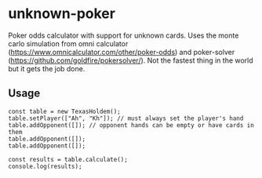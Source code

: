 # unknown-poker

Poker odds calculator with support for unknown cards. Uses the monte carlo simulation from omni calculator (https://www.omnicalculator.com/other/poker-odds) and poker-solver (https://github.com/goldfire/pokersolver/). Not the fastest thing in the world but it gets the job done.

## Usage

```
const table = new TexasHoldem();
table.setPlayer(["Ah", "Kh"]); // must always set the player's hand
table.addOpponent([]); // opponent hands can be empty or have cards in them
table.addOpponent([]);
table.addOpponent([]);

const results = table.calculate();
console.log(results);
```

